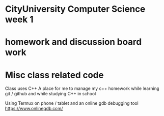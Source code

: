# CityUniversity Computer Science week 1
# homework and discussion board work
# Misc class related code
Class uses C++
A place for me to manage my c++ homework while learning git / github and while studying C++ in school

Using Termux on phone / tablet and an online gdb debugging tool  https://www.onlinegdb.com/
